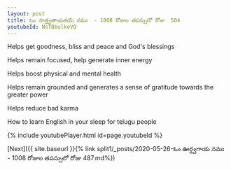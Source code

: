 ```yaml
---
layout: post
title: ఓం సాత్త్వతాంపతయే నమః  - 1008 రోజుల తపస్సులో రోజు  504
youtubeId: NsTBbulkeVQ
---
```

 
 
Helps get goodness, bliss and peace and God's blessings
 
Helps remain focused, help generate inner energy 
 
Helps boost physical and mental health 
 
Helps remain grounded and generates a sense of gratitude towards the greater power 
 
Helps reduce bad karma
 
How to learn English in your sleep for telugu people
 
 
 
 


{% include youtubePlayer.html id=page.youtubeId %}
 
[Next]({{ site.baseurl }}{% link split1/_posts/2020-05-26-ఓం ఊర్ధ్వగాయ నమః  - 1008 రోజుల తపస్సులో రోజు  487.md%})
 
